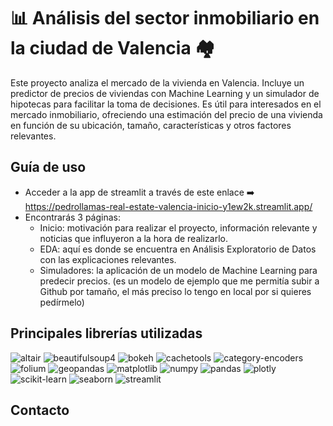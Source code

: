 # 📊 Análisis del sector inmobiliario en la ciudad de Valencia 🏘️

Este proyecto analiza el mercado de la vivienda en Valencia. Incluye un predictor de precios de viviendas con Machine Learning y un simulador de hipotecas para facilitar la toma de decisiones. Es útil para interesados en el mercado inmobiliario, ofreciendo una estimación del precio de una vivienda en función de su ubicación, tamaño, características y otros factores relevantes.

## Guía de uso
* Acceder a la app de streamlit a través de este enlace   ➡️    https://pedrollamas-real-estate-valencia-inicio-y1ew2k.streamlit.app/
* Encontrarás 3 páginas:
    * Inicio: motivación para realizar el proyecto, información relevante y noticias que influyeron a la hora de realizarlo.
    * EDA: aquí es donde se encuentra en Análisis Exploratorio de Datos con las explicaciones relevantes.
    * Simuladores: la aplicación de un modelo de Machine Learning para predecir precios. (es un modelo de ejemplo que me permitía subir a Github por tamaño, el más preciso lo tengo en local por si quieres pedírmelo)

## Principales librerías utilizadas
![altair](https://img.shields.io/badge/altair-%2300ADEF?style=for-the-badge&logo=altair&logoColor=white)
![beautifulsoup4](https://img.shields.io/badge/beautifulsoup4-%2300BDC7?style=for-the-badge&logo=beautifulsoup4&logoColor=white)
![bokeh](https://img.shields.io/badge/bokeh-%23F68E5F?style=for-the-badge&logo=bokeh&logoColor=white)
![cachetools](https://img.shields.io/badge/cachetools-%23FFD700?style=for-the-badge&logo=cachetools&logoColor=white)
![category-encoders](https://img.shields.io/badge/category--encoders-%23F37788?style=for-the-badge&logo=python&logoColor=white)
![folium](https://img.shields.io/badge/folium-%23000075?style=for-the-badge&logo=folium&logoColor=white)
![geopandas](https://img.shields.io/badge/geopandas-%23FF3E00?style=for-the-badge&logo=geopandas&logoColor=white)
![matplotlib](https://img.shields.io/badge/matplotlib-%23FF3E00?style=for-the-badge&logo=matplotlib&logoColor=white)
![numpy](https://img.shields.io/badge/numpy-%23013243?style=for-the-badge&logo=numpy&logoColor=white)
![pandas](https://img.shields.io/badge/pandas-%23150458?style=for-the-badge&logo=pandas&logoColor=white)
![plotly](https://img.shields.io/badge/plotly-%233F4F75?style=for-the-badge&logo=plotly&logoColor=white)
![scikit-learn](https://img.shields.io/badge/scikit--learn-%23F7931E?style=for-the-badge&logo=scikit-learn&logoColor=white)
![seaborn](https://img.shields.io/badge/seaborn-%2328557B?style=for-the-badge&logo=seaborn&logoColor=white)
![streamlit](https://img.shields.io/badge/streamlit-%235869FF?style=for-the-badge&logo=streamlit&logoColor=white)

## Contacto

